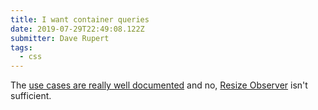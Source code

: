 ```yaml
---
title: I want container queries
date: 2019-07-29T22:49:08.122Z
submitter: Dave Rupert
tags:
  - css
---
```


The [use cases are really well documented](https://wicg.github.io/cq-usecases/) and no, [Resize Observer](https://developer.mozilla.org/docs/Web/API/ResizeObserver) isn't sufficient.
